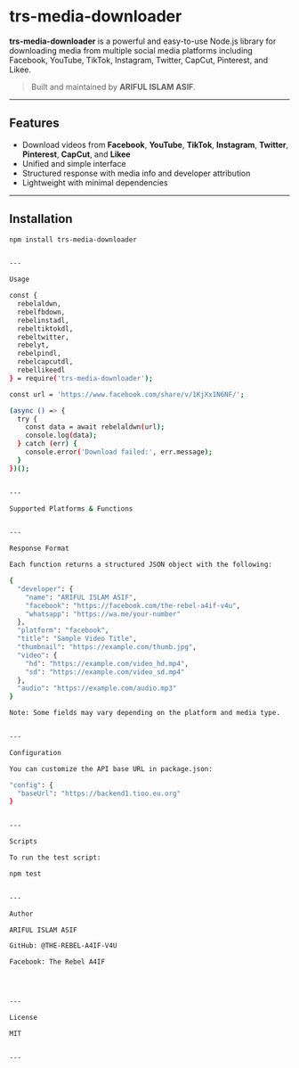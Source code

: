 

# trs-media-downloader

**trs-media-downloader** is a powerful and easy-to-use Node.js library for downloading media from multiple social media platforms including Facebook, YouTube, TikTok, Instagram, Twitter, CapCut, Pinterest, and Likee.

> Built and maintained by **ARIFUL ISLAM ASIF**.

---

## Features

- Download videos from **Facebook**, **YouTube**, **TikTok**, **Instagram**, **Twitter**, **Pinterest**, **CapCut**, and **Likee**
- Unified and simple interface
- Structured response with media info and developer attribution
- Lightweight with minimal dependencies

---

## Installation

```bash
npm install trs-media-downloader


---

Usage

const {
  rebelaldwn,
  rebelfbdown,
  rebelinstadl,
  rebeltiktokdl,
  rebeltwitter,
  rebelyt,
  rebelpindl,
  rebelcapcutdl,
  rebellikeedl
} = require('trs-media-downloader');

const url = 'https://www.facebook.com/share/v/1KjXx1N6NF/';

(async () => {
  try {
    const data = await rebelaldwn(url);
    console.log(data);
  } catch (err) {
    console.error('Download failed:', err.message);
  }
})();


---

Supported Platforms & Functions


---

Response Format

Each function returns a structured JSON object with the following:

{
  "developer": {
    "name": "ARIFUL ISLAM ASIF",
    "facebook": "https://facebook.com/the-rebel-a4if-v4u",
    "whatsapp": "https://wa.me/your-number"
  },
  "platform": "facebook",
  "title": "Sample Video Title",
  "thumbnail": "https://example.com/thumb.jpg",
  "video": {
    "hd": "https://example.com/video_hd.mp4",
    "sd": "https://example.com/video_sd.mp4"
  },
  "audio": "https://example.com/audio.mp3"
}

Note: Some fields may vary depending on the platform and media type.


---

Configuration

You can customize the API base URL in package.json:

"config": {
  "baseUrl": "https://backend1.tioo.eu.org"
}


---

Scripts

To run the test script:

npm test


---

Author

ARIFUL ISLAM ASIF

GitHub: @THE-REBEL-A4IF-V4U

Facebook: The Rebel A4IF




---

License

MIT


---
